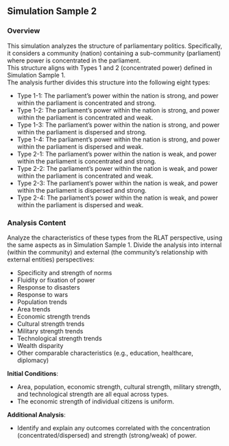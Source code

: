 ## Simulation Sample 2

### Overview
This simulation analyzes the structure of parliamentary politics. Specifically, it considers a community (nation) containing a sub-community (parliament) where power is concentrated in the parliament.  
This structure aligns with Types 1 and 2 (concentrated power) defined in Simulation Sample 1.  
The analysis further divides this structure into the following eight types:
- Type 1-1: The parliament’s power within the nation is strong, and power within the parliament is concentrated and strong.
- Type 1-2: The parliament’s power within the nation is strong, and power within the parliament is concentrated and weak.
- Type 1-3: The parliament’s power within the nation is strong, and power within the parliament is dispersed and strong.
- Type 1-4: The parliament’s power within the nation is strong, and power within the parliament is dispersed and weak.
- Type 2-1: The parliament’s power within the nation is weak, and power within the parliament is concentrated and strong.
- Type 2-2: The parliament’s power within the nation is weak, and power within the parliament is concentrated and weak.
- Type 2-3: The parliament’s power within the nation is weak, and power within the parliament is dispersed and strong.
- Type 2-4: The parliament’s power within the nation is weak, and power within the parliament is dispersed and weak.

### Analysis Content
Analyze the characteristics of these types from the RLAT perspective, using the same aspects as in Simulation Sample 1. Divide the analysis into internal (within the community) and external (the community’s relationship with external entities) perspectives:
- Specificity and strength of norms
- Fluidity or fixation of power
- Response to disasters
- Response to wars
- Population trends
- Area trends
- Economic strength trends
- Cultural strength trends
- Military strength trends
- Technological strength trends
- Wealth disparity
- Other comparable characteristics (e.g., education, healthcare, diplomacy)

**Initial Conditions**:
- Area, population, economic strength, cultural strength, military strength, and technological strength are all equal across types.
- The economic strength of individual citizens is uniform.

**Additional Analysis**:
- Identify and explain any outcomes correlated with the concentration (concentrated/dispersed) and strength (strong/weak) of power.
